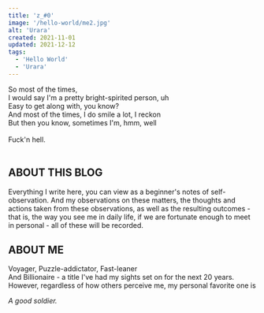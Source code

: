 ```yaml
---
title: 'z_#0'
image: '/hello-world/me2.jpg'
alt: 'Urara'
created: 2021-11-01
updated: 2021-12-12
tags:
  - 'Hello World'
  - 'Urara'
---
```

 
So most of the times, <br>
I would say I'm a pretty bright-spirited person, uh<br>
Easy to get along with, you know?<br>
And most of the times, I do smile a lot, I reckon<br>
But then you know, sometimes I'm, hmm, well<br>
<br>
Fuck'n hell.<br> 
<br>

## ABOUT THIS BLOG
Everything I write here, you can view as a beginner's notes of self-observation. And my observations on these matters, the thoughts and actions taken from these observations, as well as the resulting outcomes - that is, the way you see me in daily life, if we are fortunate enough to meet in personal - all of these will be recorded.

## ABOUT ME

Voyager, Puzzle-addictator, Fast-leaner<br>
And Billionaire - a title I've had my sights set on for the next 20 years.<br>
However, regardless of how others perceive me, my personal favorite one is<br>

_A good soldier._

<br>
<br>


<!-- <article class="prose prose-stone">{{ markdown }}</article> -->


<!-- 
## Developing

Start a development server:

```bash
# http://127.0.0.1:5173
pnpm dev
```

or listen to different IP and port:

```bash
# http://127.0.0.1:3000
pnpm dev --port 3000

# http://0.0.0.0:3000
nr dev --host 0.0.0.0 --port 3000
```

## Futher 

Create a production version of ur blog:

```bash
pnpm build
```

u can preview the built app with `pnpm preview`.

## Documentation

For full documentation, visit [urara-docs.netlify.app](https://urara-docs.netlify.app). -->
